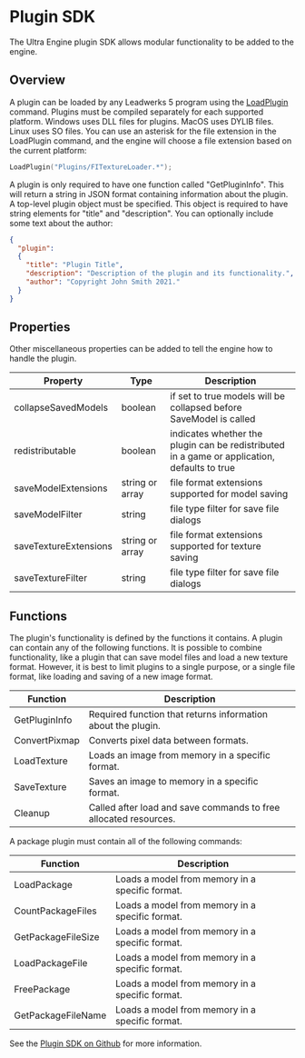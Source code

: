 # Plugin SDK #
The Ultra Engine plugin SDK allows modular functionality to be added to the engine.

## Overview ##
A plugin can be loaded by any Leadwerks 5 program using the [LoadPlugin](LoadPlugin.md) command. Plugins must be compiled separately for each supported platform.
Windows uses DLL files for plugins. MacOS uses DYLIB files. Linux uses SO files. You can use an asterisk for the file extension in the LoadPlugin command, and the engine will choose a file extension based on the current platform:

```c++
LoadPlugin("Plugins/FITextureLoader.*");
```

A plugin is only required to have one function called "GetPluginInfo". This will return a string in JSON format containing information about the plugin. A top-level plugin object must be specified. This object is required to have string elements for "title" and "description". You can optionally include some text about the author:

```json
{
  "plugin":
  {
    "title": "Plugin Title",
    "description": "Description of the plugin and its functionality.",
    "author": "Copyright John Smith 2021."
  }
}
```

## Properties ##
Other miscellaneous properties can be added to tell the engine how to handle the plugin.

| Property | Type | Description |
| ----- | ----- | ----- |
| collapseSavedModels | boolean | if set to true models will be collapsed before SaveModel is called |
| redistributable | boolean | indicates whether the plugin can be redistributed in a game or application, defaults to true |
| saveModelExtensions | string or array | file format extensions supported for model saving |
| saveModelFilter | string | file type filter for save file dialogs |
| saveTextureExtensions | string or array | file format extensions supported for texture saving |
| saveTextureFilter | string | file type filter for save file dialogs |

## Functions ##

The plugin's functionality is defined by the functions it contains. A plugin can contain any of the following functions. It is possible to combine functionality, like a plugin that
can save model files and load a new texture format. However, it is best to limit plugins to a single purpose, or a single file format, like loading and saving of a new image format.

| Function | Description |
| ---- | ---- |
| GetPluginInfo | Required function that returns information about the plugin. |
| ConvertPixmap | Converts pixel data between formats. |
| LoadTexture | Loads an image from memory in a specific format. |
| SaveTexture | Saves an image to memory in a specific format. |
| Cleanup | Called after load and save commands to free allocated resources. |

A package plugin must contain all of the following commands:

| Function | Description |
| ---- | ---- |
| LoadPackage | Loads a model from memory in a specific format. |
| CountPackageFiles | Loads a model from memory in a specific format. |
| GetPackageFileSize | Loads a model from memory in a specific format. |
| LoadPackageFile | Loads a model from memory in a specific format. |
| FreePackage | Loads a model from memory in a specific format. |
| GetPackageFileName | Loads a model from memory in a specific format. |

See the [Plugin SDK on Github](https://github.com/Leadwerks/PluginSDK) for more information.
